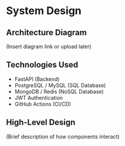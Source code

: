 # System Design

## Architecture Diagram
(Insert diagram link or upload later)

## Technologies Used
- FastAPI (Backend)
- PostgreSQL / MySQL (SQL Database)
- MongoDB / Redis (NoSQL Database)
- JWT Authentication
- GitHub Actions (CI/CD)

## High-Level Design
(Brief description of how components interact)
